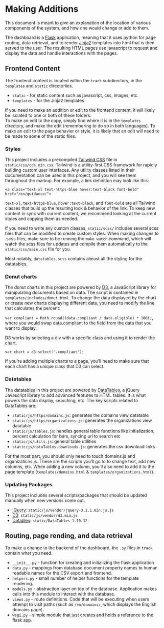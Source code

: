 # Making Additions

This document is meant to give an explanation of the location of various components of the system, and how one would change or add to them.

The dashboard is a [Flask](http://flask.pocoo.org/) application, meaning that it uses python for page routing, data retrieval, and to render [Jinja2](http://jinja.pocoo.org/docs/latest/) templates into html that is then served to the user. The resulting HTML pages use javascript to request and display the data and handle interactions with the pages.

## Frontend Content

The frontend content is located within the `track` subdirectory, in the `templates` and `static` directoriies.
* `static` - for static content such as javascript, css, images, etc.
* `templates` - for the Jinja2 templates

If you need to make an addition or edit to the frontend content, it will likely be isolated to one or both of these folders.  
To make an edit to the copy, simply find where it is in the `templates` directory, and make the edit (remembering to do so in both languages).
To make an edit to the page behavior or style, it is likely that an edit will need to be made to some of the static files.

### Styles

This project includes a precompiled [Tailwind CSS](https://tailwindcss.com/docs/what-is-tailwind/) file in `static/css/cds.min.css`. Tailwind is a utility-first CSS framework for rapidly building custom user interfaces. Any utility classes listed in their documentation can be used in this project, and you will see them throughout the markup. For example, a link definition may look like this:

`<a class="text-xl text-https-blue hover:text-black font-bold" href="/en/guidance/">`

`text-xl`, `text-https-blue`, `hover:text-black`, and `font-bold` are all Tailwind classes that build up the resulting look & behavior of the link. To keep new content in sync with current content, we recommend looking at the current styles and copying them as needed.

If you need to write any custom classes, `static/scss/` includes several scss files that can be modified to create custom styles. When making changes to .scss files, make sure to be running the `make watch` command, which will watch the scss files for updates and compile them automatically to the `static/css/main.css` file for you.

Most notably, `datatables.scss` contains almost all the styling for the datatables.

### Donut charts

The donut charts in this project are powered by [D3](https://d3js.org/), a JavaScript library for manipulating documents based on data. The script is contained in `templates/includes/donut.html`. To change the data displayed by the chart or create new charts displaying different data, you need to modify the line that calculates the percent:

`var compliant = Math.round((data.compliant / data.eligible) * 100);`, where you would swap data.compliant to the field from the data that you want to display. 

D3 works by selecting a div with a specific class and using it to render the chart. 

`var chart = d3.select('.compliant');`

If you're adding multiple charts to a page, you'll need to make sure that each chart has a unique class that D3 can select.

### Datatables

The datatables in this project are powered by [DataTables](https://datatables.net/), a jQuery Javascript library to add advanced features to HTML tables. It is what powers the data display, searching, etc. The key scripts related to DataTables are:

* `static/js/https/domains.js`: generates the domains view datatable 
* `static/js/https/organizations.js`: generates the organizations view datatable
* `static/js/tables.js`: handles general table functions like initialization, percent calculation for bars, syncing url to search etc
* `static/js/utils.js`: general table utilities 
* `static/js/dataTables.downloads.js`: generates the csv download links

For the most part, you should only need to touch domains.js and organizations.js. These are the scripts you'll go to to change text, add new columns, etc. When adding a new column, you'll also need to add it to the page template (`templates/domains.html` & `templates/organizations.html`).

### Updating Packages

This project includes several scripts/packages that should be updated manually when new versions come out. 

* [jQuery](https://jquery.com/): `static/js/vendor/jquery-3.2.1.min.js.js`
* [D3](https://d3js.org/): `static/js/vendor/d3.min.js`
* [Datables](https://datatables.net/):  `static/DataTables-1.10.12`

## Routing, page rending, and data retrieval

To make a change to the backend of the dashboard, the `.py` files in `track` contain what you need.  
* `__init__.py` - function for creating and initializing the flask application
* `data.py` - mappings from database document property names to human readable names for the CSV export and frontend.
* `helpers.py` - small number of helper functions for the template rendering.
* `models.py` - abstraction layer on top of the database. Application makes calls into this module to interact with the database.
* `views.py` - route definitions. Code that will be executing when users attempt to visit paths (such as `/en/domains/`, which displays the English domains page).
* `wsgi.py` - simple module that just creates and holds a reference to the flask app.
